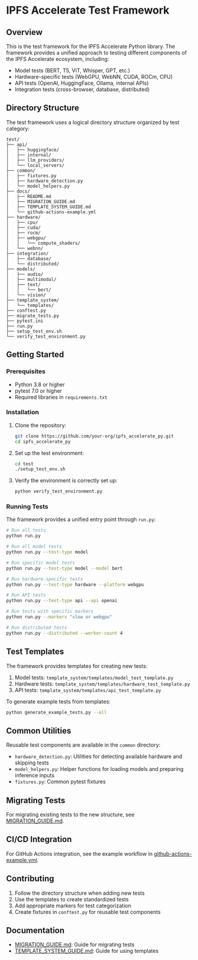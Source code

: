# IPFS Accelerate Test Framework

## Overview

This is the test framework for the IPFS Accelerate Python library. The framework provides a unified approach to testing different components of the IPFS Accelerate ecosystem, including:

- Model tests (BERT, T5, ViT, Whisper, GPT, etc.)
- Hardware-specific tests (WebGPU, WebNN, CUDA, ROCm, CPU)
- API tests (OpenAI, HuggingFace, Ollama, internal APIs)
- Integration tests (cross-browser, database, distributed)

## Directory Structure

The test framework uses a logical directory structure organized by test category:

```
test/
├── api/
│   ├── huggingface/
│   ├── internal/
│   ├── llm_providers/
│   └── local_servers/
├── common/
│   ├── fixtures.py
│   ├── hardware_detection.py
│   └── model_helpers.py
├── docs/
│   ├── README.md
│   ├── MIGRATION_GUIDE.md
│   ├── TEMPLATE_SYSTEM_GUIDE.md
│   └── github-actions-example.yml
├── hardware/
│   ├── cpu/
│   ├── cuda/
│   ├── rocm/
│   ├── webgpu/
│   │   └── compute_shaders/
│   └── webnn/
├── integration/
│   ├── database/
│   └── distributed/
├── models/
│   ├── audio/
│   ├── multimodal/
│   ├── text/
│   │   └── bert/
│   └── vision/
├── template_system/
│   └── templates/
├── conftest.py
├── migrate_tests.py
├── pytest.ini
├── run.py
├── setup_test_env.sh
└── verify_test_environment.py
```

## Getting Started

### Prerequisites

- Python 3.8 or higher
- pytest 7.0 or higher
- Required libraries in `requirements.txt`

### Installation

1. Clone the repository:
   ```bash
   git clone https://github.com/your-org/ipfs_accelerate_py.git
   cd ipfs_accelerate_py
   ```

2. Set up the test environment:
   ```bash
   cd test
   ./setup_test_env.sh
   ```

3. Verify the environment is correctly set up:
   ```bash
   python verify_test_environment.py
   ```

### Running Tests

The framework provides a unified entry point through `run.py`:

```bash
# Run all tests
python run.py

# Run all model tests
python run.py --test-type model

# Run specific model tests
python run.py --test-type model --model bert

# Run hardware-specific tests
python run.py --test-type hardware --platform webgpu

# Run API tests
python run.py --test-type api --api openai

# Run tests with specific markers
python run.py --markers "slow or webgpu"

# Run distributed tests
python run.py --distributed --worker-count 4
```

## Test Templates

The framework provides templates for creating new tests:

1. Model tests: `template_system/templates/model_test_template.py`
2. Hardware tests: `template_system/templates/hardware_test_template.py`
3. API tests: `template_system/templates/api_test_template.py`

To generate example tests from templates:

```bash
python generate_example_tests.py --all
```

## Common Utilities

Reusable test components are available in the `common` directory:

- `hardware_detection.py`: Utilities for detecting available hardware and skipping tests 
- `model_helpers.py`: Helper functions for loading models and preparing inference inputs
- `fixtures.py`: Common pytest fixtures

## Migrating Tests

For migrating existing tests to the new structure, see [MIGRATION_GUIDE.md](MIGRATION_GUIDE.md).

## CI/CD Integration

For GitHub Actions integration, see the example workflow in [github-actions-example.yml](github-actions-example.yml).

## Contributing

1. Follow the directory structure when adding new tests
2. Use the templates to create standardized tests
3. Add appropriate markers for test categorization
4. Create fixtures in `conftest.py` for reusable test components

## Documentation

- [MIGRATION_GUIDE.md](MIGRATION_GUIDE.md): Guide for migrating tests
- [TEMPLATE_SYSTEM_GUIDE.md](TEMPLATE_SYSTEM_GUIDE.md): Guide for using templates